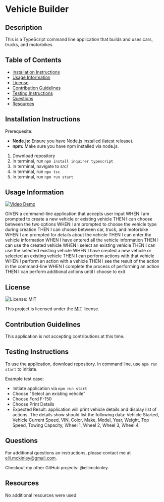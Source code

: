 # Vehicle Builder

## Description
This is a TypeScript command line application that builds and uses cars, trucks, and motorbikes.

## Table of Contents
- [Installation Instructions](#installation-instructions)
- [Usage Information](#usage-information)
- [License](#license)
- [Contribution Guidelines](#contribution-guidelines)
- [Testing Instructions](#testing-instructions)
- [Questions](#questions)
- [Resources](#resources)

## Installation Instructions
Prerequesite:
- **Node.js:** Ensure you have Node.js installed (latest release).
- **npm:** Make sure you have npm installed via node.js.

1. Download repository
2. In terminal, run `npm install inquirer typescript`
3. In terminal, navigate to src/
4. In terminal, run `npx tsc`
5. In terminal, run `npm run start`

## Usage Information
[![Video Demo](https://cdn.loom.com/sessions/thumbnails/4668dc53a4594378881be2974f72f3a5-d8d01b8ebb8f8a91-full-play.gif)](https://www.loom.com/embed/4668dc53a4594378881be2974f72f3a5?sid=435420ad-56bf-461b-afcd-db9e9aa52a69)

GIVEN a command-line application that accepts user input
WHEN I am prompted to create a new vehicle or existing vehicle
THEN I can choose between the two options
WHEN I am prompted to choose the vehicle type during creation
THEN I can choose between car, truck, and motorbike
WHEN I am prompted for details about the vehicle
THEN I can enter the vehicle information
WHEN I have entered all the vehicle information
THEN I can use the created vehicle
WHEN I select an existing vehicle
THEN I can use the selected existing vehicle
WHEN I have created a new vehicle or selected an existing vehicle
THEN I can perform actions with that vehicle
WHEN I perform an action with a vehicle
THEN I see the result of the action in the command-line
WHEN I complete the process of performing an action
THEN I can perform additional actions until I choose to exit

## License

 ![License: MIT](https://img.shields.io/badge/License-MIT-yellow.svg)

 This project is licensed under the [MIT](https://opensource.org/licenses/MIT) license.

## Contribution Guidelines
This application is not accepting contributions at this time.

## Testing Instructions
To use the application, download repository. In command line, use `npm run start` to initiate. 

Example test case:
- Initiate application via `npm run start`
- Choose "Select an existing vehcile"
- Choose Ford F-150
- Choose Print Details
- Expected Result: application will print vehicle details and display list of actions. The details show should list the following data: Vehicle Started, Vehicle Current Speed, VIN, Color, Make, Model, Year, Weight, Top Speed, Towing Capacity, Wheel 1, Wheel 2, Wheel 3, Wheel 4.

## Questions
For additional questions an instructions, please contact me at elli.mckinley@gmail.com.

Checkout my other GitHub projects: @ellimckinley.

## Resources
No additional resources were used
